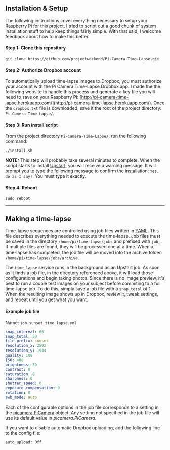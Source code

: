 ## Installation & Setup
The following instructions cover everything necessary to setup your Raspberry Pi for this project. I tried to script out a good chunk of system installation stuff to help keep things fairly simple. With that said, I welcome feedback about how to make this better.

#### Step 1: Clone this repository

```
git clone https://github.com/projectweekend/Pi-Camera-Time-Lapse.git
```

#### Step 2: Authorize Dropbox account
To automatically upload time-lapse images to Dropbox, you must authorize your account with the Pi Camera Time-Lapse Dropbox app. I made the the following website to handle this process and generate a key file you will need to save on your Raspberry Pi: [http://pi-camera-time-lapse.herokuapp.com/](http://pi-camera-time-lapse.herokuapp.com/). Once the `dropbox.txt` file is downloaded, save it the root of the project directory: `Pi-Camera-Time-Lapse/`.

#### Step 3: Run install script

From the project directory `Pi-Camera-Time-Lapse/`, run the following command:

```
./install.sh
```

**NOTE:** This step will probably take several minutes to complete. When the script starts to install [Upstart](http://upstart.ubuntu.com/), you will receive a warning message. It will prompt you to type the following message to confirm the installation: `Yes, do as I say!`. You must type it exactly.

#### Step 4: Reboot

```
sudo reboot
```

-------------------------------------------------------------------------------

## Making a time-lapse

Time-lapse sequences are controlled using job files written in [YAML](http://en.wikipedia.org/wiki/YAML). This file describes everything needed to execute the time-lapse. Job files must be saved in the directory `/home/pi/time-lapse/jobs` and prefixed with `job_`. If multiple files are found, they will be processed one at a time. When a time-lapse has completed, the job file will be moved into the archive folder: `/home/pi/time-lapse/jobs/archive`.

The `time-lapse` service runs in the background as an Upstart job. As soon as it finds a job file, in the directory referenced above, it will load those configurations and begin taking photos. Since there is no image preview, it's best to run a couple test images on your subject before commiting to a full time-lapse job. To do this, simply save a job file with a `snap_total` of 1. When the resulting image shows up in Dropbox, review it, tweak settings, and repeat until you get what you want.

#### Example job file

Name: `job_sunset_time_lapse.yml`

~~~yaml
snap_interval: 60
snap_total: 30
file_prefix: sunset
resolution_x: 2592
resolution_y: 1944
quality: 100
ISO: 400
brightness: 50
contrast: 0
saturation: 0
sharpness: 0
shutter_speed: 0
exposure_compensation: 0
rotation: 0
awb_mode: auto
~~~

Each of the configurable options in the job file corresponds to a setting in the [picamera.PiCamera](http://picamera.readthedocs.org/en/latest/api.html#picamera.PiCamera) object. Any setting not specified in the job file will use its default value in *picamera.PiCamera*.

If you want to disable automatic Dropbox uploading, add the following line to the config file:

```
auto_upload: Off
```
